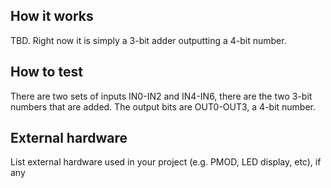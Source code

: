 <!---

This file is used to generate your project datasheet. Please fill in the information below and delete any unused
sections.

You can also include images in this folder and reference them in the markdown. Each image must be less than
512 kb in size, and the combined size of all images must be less than 1 MB.
-->

## How it works

TBD. Right now it is simply a 3-bit adder outputting a 4-bit number.

## How to test

There are two sets of inputs IN0-IN2 and IN4-IN6, there are the two 3-bit numbers that are added.
The output bits are OUT0-OUT3, a 4-bit number.

## External hardware

List external hardware used in your project (e.g. PMOD, LED display, etc), if any

